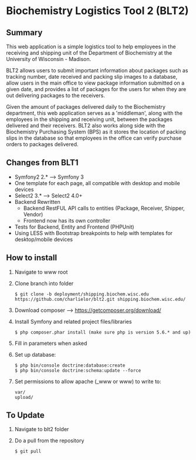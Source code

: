 Biochemistry Logistics Tool 2 (BLT2)
====================================
## Summary
This web application is a simple logistics tool to help employees in the receiving and shipping unit of the Department of Biochemistry at the University of Wisconsin - Madison.

BLT2 allows users to submit important information about packages such as tracking number, date received and packing slip images to a database, allow users in the main office to view package information submitted on a given date, and provides a list of packages for the users for when they are out delivering packages to the receivers.

Given the amount of packages delivered daily to the Biochemistry department, this web application serves as a 'middleman', along with the employees in the shipping and receiving unit, between the packages delivered and their receivers. BLT2 also works along side with the Biochemistry Purchasing System (BPS) as it stores the location of packing slips in the database so that employees in the office can verify purchase orders to packages delivered.

## Changes from BLT1
* Symfony2 2.* --> Symfony 3
* One template for each page, all compatible with desktop and mobile devices
* Select2 3.* --> Select2 4.0+
* Backend Rewritten
    * Backend RestFUL API calls to entities (Package, Receiver, Shipper, Vendor)
    * Frontend now has its own controller
* Tests for Backend, Entity and Frontend (PHPUnit)
* Using LESS with Bootstrap breakpoints to help with templates for desktop/mobile devices

## How to install
1) Navigate to www root
2) Clone branch into folder

    ```
    $ git clone -b deployment/shipping.biochem.wisc.edu https://github.com/charlielor/blt2.git shipping.biochem.wisc.edu/
    ```
3) Download composer --> https://getcomposer.org/download/
4) Install Symfony and related project files/libraries

    ```
    $ php composer.phar install (make sure php is version 5.6.* and up)
    ```
5) Fill in parameters when asked
6) Set up database:

    ```
    $ php bin/console doctrine:database:create
    $ php bin/console doctrine:schema:update --force
    ```

7) Set permissions to allow apache (_www or www) to write to:

    ```
    var/
    upload/
    ```

## To Update
1) Navigate to blt2 folder
2) Do a pull from the repository

    ```
    $ git pull
    ```